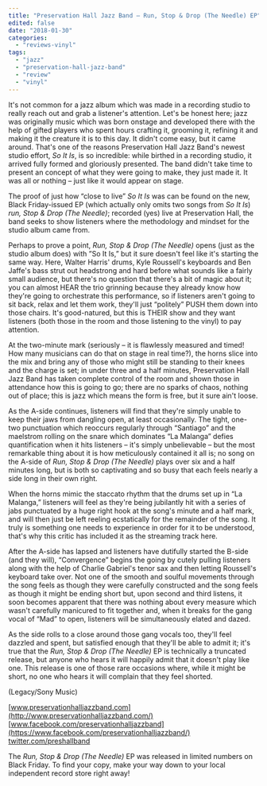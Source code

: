 ```yaml
---
title: "Preservation Hall Jazz Band – Run, Stop & Drop (The Needle) EP"
edited: false
date: "2018-01-30"
categories:
  - "reviews-vinyl"
tags:
  - "jazz"
  - "preservation-hall-jazz-band"
  - "review"
  - "vinyl"
---
```


It's not common for a jazz album which was made in a recording studio to really reach out and grab a listener's attention. Let's be honest here; jazz was originally music which was born onstage and developed there with the help of gifted players who spent hours crafting it, grooming it, refining it and making it the creature it is to this day. It didn't come easy, but it came around. That's one of the reasons Preservation Hall Jazz Band's newest studio effort, _So It Is_, is so incredible: while birthed in a recording studio, it arrived fully formed and gloriously presented. The band didn't take time to present an concept of what they were going to make, they just made it. It was all or nothing – just like it would appear on stage.

The proof of just how “close to live” _So It Is_ was can be found on the new, Black Friday-issued EP (which actually only omits two songs from _So It Is_) _run, Stop & Drop (The Needle)_; recorded (yes) live at Preservation Hall, the band seeks to show listeners where the methodology and mindset for the studio album came from.

Perhaps to prove a point, _Run, Stop & Drop (The Needle)_ opens (just as the studio album does) with ”So It Is,” but it sure doesn't feel like it's starting the same way. Here, Walter Harris' drums, Kyle Roussell's keyboards and Ben Jaffe's bass strut out headstrong and hard before what sounds like a fairly small audience, but there's no question that there's a bit of magic about it; you can almost HEAR the trio grinning because they already know how they're going to orchestrate this performance, so if listeners aren't going to sit back, relax and let them work, they'll just “politely” PUSH them down into those chairs. It's good-natured, but this is THEIR show and they want listeners (both those in the room and those listening to the vinyl) to pay attention.

At the two-minute mark (seriously – it is flawlessly measured and timed! How many musicians can do that on stage in real time?), the horns slice into the mix and bring any of those who might still be standing to their knees and the charge is set; in under three and a half minutes, Preservation Hall Jazz Band has taken complete control of the room and shown those in attendance how this is going to go; there are no sparks of chaos, nothing out of place; this is jazz which means the form is free, but it sure ain't loose.

As the A-side continues, listeners will find that they're simply unable to keep their jaws from dangling open, at least occasionally. The tight, one-two punctuation which reoccurs regularly through “Santiago” and the maelstrom rolling on the snare which dominates “La Malanga” defies quantification when it hits listeners – it's simply unbelievable – but the most remarkable thing about it is how meticulously contained it all is; no song on the A-side of _Run, Stop & Drop (The Needle)_ plays over six and a half minutes long, but is both so captivating and so busy that each feels nearly a side long in their own right.

When the horns mimic the staccato rhythm that the drums set up in “La Malanga,” listeners will feel as they're being jubilantly hit with a series of jabs punctuated by a huge right hook at the song's minute and a half mark, and will then just be left reeling ecstatically for the remainder of the song. It truly is something one needs to experience in order for it to be understood, that's why this critic has included it as the streaming track here.

After the A-side has lapsed and listeners have dutifully started the B-side (and they will), “Convergence” begins the going by cutely pulling listeners along with the help of Charlie Gabriel's tenor sax and then letting Roussell's keyboard take over. Not one of the smooth and soulful movements through the song feels as though they were carefully constructed and the song feels as though it might be ending short but, upon second and third listens, it soon becomes apparent that there was nothing about every measure which wasn't carefully manicured to fit together and, when it breaks for the gang vocal of “Mad” to open, listeners will be simultaneously elated and dazed.

As the side rolls to a close around those gang vocals too, they'll feel dazzled and spent, but satisfied enough that they'll be able to admit it; it's true that the _Run, Stop & Drop (The Needle)_ EP is technically a truncated release, but anyone who hears it will happily admit that it doesn't play like one. This release is one of those rare occasions where, while it might be short, no one who hears it will complain that they feel shorted.

(Legacy/Sony Music)

[www.preservationhalljazzband.com](http://www.preservationhalljazzband.com/) [www.facebook.com/preservationhalljazzband](https://www.facebook.com/preservationhalljazzband/) [twitter.com/preshallband](https://twitter.com/preshallband)

The _Run, Stop & Drop (The Needle)_ EP was released in limited numbers on Black Friday. To find your copy, make your way down to your local independent record store right away!
